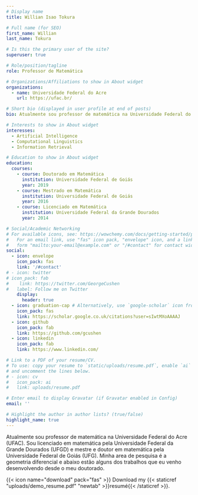 ```yaml
---
# Display name
title: Willian Isao Tokura

# Full name (for SEO)
first_name: Willian
last_name: Tokura

# Is this the primary user of the site?
superuser: true

# Role/position/tagline
role: Professor de Matemática

# Organizations/Affiliations to show in About widget
organizations:
  - name: Universidade Federal do Acre
    url: https://ufac.br/

# Short bio (displayed in user profile at end of posts)
bio: Atualmente sou professor de matemática na Universidade Federal do Acre (UFAC). Sou licenciado em matemática pela Universidade Federal da Grande Dourados (UFGD) e mestre e doutor em matemática pela Universidade Federal de Goiás (UFG). Minha area de pesquisa é a geometria diferencial e abaixo estão alguns dos trabalhos que eu venho desenvolvendo desde o meu doutorado.

# Interests to show in About widget
interesses:
  - Artificial Intelligence
  - Computational Linguistics
  - Information Retrieval

# Education to show in About widget
education:
  courses:
    - course: Doutorado em Matemática
      institution: Universidade Federal de Goiás
      year: 2019
    - course: Mestrado em Matemática
      institution: Universidade Federal de Goiás
      year: 2016
    - course: Licenciado em Matemática
      institution: Universidade Federal da Grande Dourados
      year: 2014

# Social/Academic Networking
# For available icons, see: https://wowchemy.com/docs/getting-started/page-builder/#icons
#   For an email link, use "fas" icon pack, "envelope" icon, and a link in the
#   form "mailto:your-email@example.com" or "/#contact" for contact widget.
social:
  - icon: envelope
    icon_pack: fas
    link: '/#contact'
# - icon: twitter
# icon_pack: fab
#    link: https://twitter.com/GeorgeCushen
#   label: Follow me on Twitter
    display:
      header: true
  - icon: graduation-cap # Alternatively, use `google-scholar` icon from `ai` icon pack
    icon_pack: fas
    link: https://scholar.google.co.uk/citations?user=sIwtMXoAAAAJ
  - icon: github
    icon_pack: fab
    link: https://github.com/gcushen
  - icon: linkedin
    icon_pack: fab
    link: https://www.linkedin.com/

# Link to a PDF of your resume/CV.
# To use: copy your resume to `static/uploads/resume.pdf`, enable `ai` icons in `params.yaml`,
# and uncomment the lines below.
# - icon: cv
#   icon_pack: ai
#   link: uploads/resume.pdf

# Enter email to display Gravatar (if Gravatar enabled in Config)
email: ''

# Highlight the author in author lists? (true/false)
highlight_name: true
---
```


Atualmente sou professor de matemática na Universidade Federal do Acre (UFAC). Sou licenciado em matemática pela Universidade Federal da Grande Dourados (UFGD) e mestre e doutor em matemática pela Universidade Federal de Goiás (UFG). Minha area de pesquisa é a geometria diferencial e abaixo estão alguns dos trabalhos que eu venho desenvolvendo desde o meu doutorado.

{{< icon name="download" pack="fas" >}} Download my {{< staticref "uploads/demo_resume.pdf" "newtab" >}}resumé{{< /staticref >}}.
